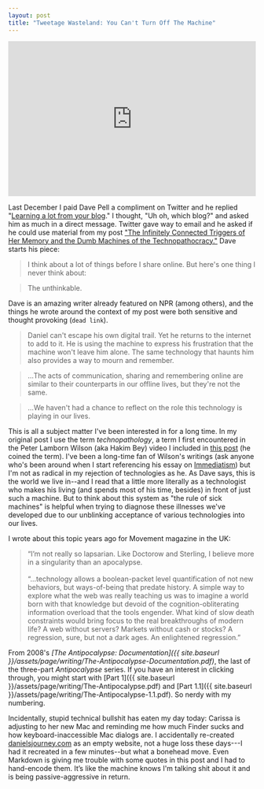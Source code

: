 ```yaml
---
layout: post
title: "Tweetage Wasteland: You Can't Turn Off The Machine"
---
```


<iframe width="100%" height="315" src="https://www.youtube.com/embed/u7ziwuIpnVY" frameborder="0" allowfullscreen></iframe>

Last December I paid Dave Pell a compliment on Twitter and he replied "[Learning a lot from your blog](https://twitter.com/davepell/status/14852545004437504)." I thought, "Uh oh, which blog?" and asked him as much in a direct message. Twitter gave way to email and he asked if he could use material from my post ["The Infinitely Connected Triggers of Her Memory and the Dumb Machines of the Technopathocracy."](http://danielsjourney.com/2010/11/29/connected.html) Dave starts his piece:

> I think about a lot of things before I share online. But here's one thing I never think about:

> The unthinkable.

Dave is an amazing writer already featured on NPR (among others), and the things he wrote around the context of my post were both sensitive and thought provoking (`dead link`). 

> Daniel can't escape his own digital trail. Yet he returns to the internet to add to it. He is using the machine to express his frustration that the machine won't leave him alone. The same technology that haunts him also provides a way to mourn and remember.

> ...The acts of communication, sharing and remembering online are similar to their counterparts in our offline lives, but they're not the same.

> ...We haven't had a chance to reflect on the role this technology is playing in our lives.

This is all a subject matter I've been interested in for a long time. In my original post I use the term _technopathology_, a term I first encountered in the Peter Lamborn Wilson (aka Hakim Bey) video I included in [this post](http://danielsjourney.com/2010/10/28/isolation.html) (he coined the term). I've been a long-time fan of Wilson's writings (ask anyone who's been around when I start referencing his essay on [Immediatism](http://books.google.com/books?id=FlKN__HHPTMC&lpg=PP1&ots=L760-c6-yS&dq=hakim%20bey%20immediatism&pg=PA7#v=onepage&q&f=false)) but I'm not as radical in my rejection of technologies as he. As Dave says, this is the world we live in--and I read that a little more literally as a technologist who makes his living (and spends most of his time, besides) in front of just such a machine. But to think about this system as "the rule of sick machines" is helpful when trying to diagnose these illnesses we've developed due to our unblinking acceptance of various technologies into our lives.

I wrote about this topic years ago for Movement magazine in the UK: 

<blockquote style="font-style:normal">&ldquo;I&rsquo;m not really so lapsarian. Like Doctorow and Sterling, I believe more in a singularity than an apocalypse.<br><br>&ldquo;...technology allows a boolean-packet level quantification of not new behaviors, but ways-of-being that predate history. A simple way to explore what the web was really teaching us was to imagine a world born with that knowledge but devoid of the cognition-obliterating information overload that the tools engender. What kind of slow death constraints would bring focus to the real breakthroughs of modern life? A web without servers? Markets without cash or stocks? A regression, sure, but not a dark ages. An enlightened regression.&rdquo;</blockquote>

From 2008's _[The Antipocalypse: Documentation]({{ site.baseurl }}/assets/page/writing/The-Antipocalypse-Documentation.pdf)_, the last of the three-part _Antipocalypse_ series. If you have an interest in clicking through, you might start with [Part 1]({{ site.baseurl }}/assets/page/writing/The-Antipocalypse.pdf) and [Part 1.1]({{ site.baseurl }}/assets/page/writing/The-Antipocalypse-1.1.pdf). So nerdy with my numbering.

<p class="postscript">Incidentally, stupid technical bullshit has eaten my day today: Carissa is adjusting to her new Mac and reminding me how much Finder sucks and how keyboard-inaccessible Mac dialogs are. I accidentally re-created <a href="http://danielsjourney.com">danielsjourney.com</a> as an empty website, not a huge loss these days---I had it recreated in a few minutes--but what a bonehead move. Even Markdown is giving me trouble with some quotes in this post and I had to hand-encode them. It&rsquo;s like the machine knows I'm talking shit about it and is being passive-aggressive in return.</p>